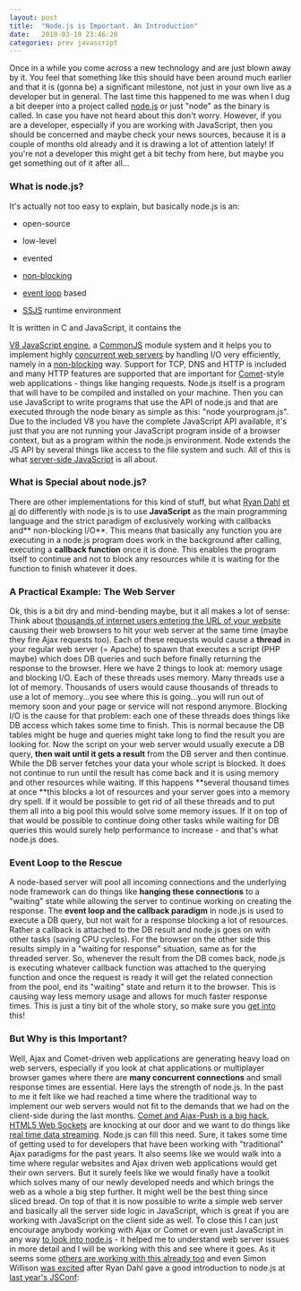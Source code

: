 ```yaml
---
layout: post
title:  "Node.js is Important. An Introduction"
date:   2010-03-19 23:46:20
categories: prev javascript
---
```

Once in a while you come across a new technology and are just blown away by it. You feel that something like this should have been around much earlier and that it is (gonna be) a significant milestone, not just in your own live as a developer but in general. The last time this happened to me was when I dug a bit deeper into a project called [node.js][1] or just "node" as the binary is called. In case you have not heard about this don't worry. However, if you are a developer, especially if you are working with JavaScript, then you should be concerned and maybe check your news sources, because it is a couple of months old already and it is drawing a lot of attention lately! If you're not a developer this might get a bit techy from here, but maybe you get something out of it after all... 

### What is node.js?
 It's actually not too easy to explain, but basically node.js is an: 

*   open-source

*   low-level

*   evented

*   [non-blocking][2]

*   [event loop][3] based

*   [SSJS][4] runtime environment

 It is written in C and JavaScript, it contains the 

[V8 JavaScript engine][5], a [CommonJS][6] module system and it helps you to implement highly [concurrent web servers][7] by handling I/O very efficiently, namely in a [non-blocking][8] way. Support for TCP, DNS and HTTP is included and many HTTP features are supported that are important for [Comet][9]-style web applications - things like hanging requests. Node.js itself is a program that will have to be compiled and installed on your machine. Then you can use JavaScript to write programs that use the API of node.js and that are executed through the node binary as simple as this: "node yourprogram.js". Due to the included V8 you have the complete JavaScript API available, it's just that you are not running your JavaScript program inside of a browser context, but as a program within the node.js environment. Node extends the JS API by several things like access to the file system and such. All of this is what [server-side JavaScript][4] is all about. 

### What is Special about node.js?
 There are other implementations for this kind of stuff, but what [Ryan Dahl][10] [et al][11] do differently with node.js is to use **JavaScript** as the main programming language and the strict paradigm of exclusively working with callbacks and** non-blocking I/O**. This means that basically any function you are executing in a node.js program does work in the background after calling, executing a **callback function** once it is done. This enables the program itself to continue and not to block any resources while it is waiting for the function to finish whatever it does. 

### A Practical Example: The Web Server
 Ok, this is a bit dry and mind-bending maybe, but it all makes a lot of sense: Think about [thousands of internet users entering the URL of your website][12] causing their web browsers to hit your web server at the same time (maybe they fire Ajax requests too). Each of these requests would cause a **thread** in your regular web server (= Apache) to spawn that executes a script (PHP maybe) which does DB queries and such before finally returning the response to the browser. Here we have 2 things to look at: memory usage and blocking I/O. Each of these threads uses memory. Many threads use a lot of memory. Thousands of users would cause thousands of threads to use a lot of memory...you see where this is going...you will run out of memory soon and your page or service will not respond anymore. Blocking I/O is the cause for that problem: each one of these threads does things like DB access which takes some time to finish. This is normal because the DB tables might be huge and queries might take long to find the result you are looking for. Now the script on your web server would usually execute a DB query, **then wait until it gets a result** from the DB server and then continue. While the DB server fetches your data your whole script is blocked. It does not continue to run until the result has come back and it is using memory and other resources while waiting. If this happens **several thousand times at once **this blocks a lot of resources and your server goes into a memory dry spell. If it would be possible to get rid of all these threads and to put them all into a big pool this would solve some memory issues. If it on top of that would be possible to continue doing other tasks while waiting for DB queries this would surely help performance to increase - and that's what node.js does. 

### Event Loop to the Rescue
 A node-based server will pool all incoming connections and the underlying node framework can do things like **hanging these connections** to a "waiting" state while allowing the server to continue working on creating the response. The **event loop and the callback paradigm** in node.js is used to execute a DB query, but not wait for a response blocking a lot of resources. Rather a callback is attached to the DB result and node.js goes on with other tasks (saving CPU cycles). For the browser on the other side this results simply in a "waiting for response" situation, same as for the threaded server. So, whenever the result from the DB comes back, node.js is executing whatever callback function was attached to the querying function and once the request is ready it will get the related connection from the pool, end its "waiting" state and return it to the browser. This is causing way less memory usage and allows for much faster response times. This is just a tiny bit of the whole story, so make sure you [get into][13] this! 

### But Why is this Important?
 Well, Ajax and Comet-driven web applications are generating heavy load on web servers, especially if you look at chat applications or multiplayer browser games where there are **many concurrent connections** and small response times are essential. Here lays the strength of node.js. In the past to me it felt like we had reached a time where the traditional way to implement our web servers would not fit to the demands that we had on the client-side during the last months. [Comet and Ajax-Push is a big hack][14], [HTML5 Web Sockets][15] are knocking at our door and we want to do things like [real time data streaming][16]. Node.js can fill this need. Sure, it takes some time of getting used to for developers that have been working with "traditional" Ajax paradigms for the past years. It also seems like we would walk into a time where regular websites and Ajax driven web applications would get their own servers. But it surely feels like we would finally have a toolkit which solves many of our newly developed needs and which brings the web as a whole a big step further. It might well be the best thing since sliced bread. On top of that it is now possible to write a simple web server and basically all the server side logic in JavaScript, which is great if you are working with JavaScript on the client side as well. To close this I can just encourage anybody working with Ajax or Comet or even just JavaScript in any way [to look into node.js][13] - it helped me to understand web server issues in more detail and I will be working with this and see where it goes. As it seems some [others are working with this already too][17] and even Simon Willison [was excited][18] after Ryan Dahl gave a good introduction to node.js at [last year's JSConf][19]:

[1]: http://nodejs.org/
[2]: http://en.wikipedia.org/wiki/Asynchronous_I/O
[3]: http://en.wikipedia.org/wiki/Event_loop
[4]: http://en.wikipedia.org/wiki/Server-side_JavaScript
[5]: http://en.wikipedia.org/wiki/V8_(JavaScript_engine)
[6]: http://commonjs.org/
[7]: http://en.wikipedia.org/wiki/Concurrency_(computer_science)
[8]: http://www.kegel.com/dkftpbench/nonblocking.html
[9]: http://en.wikipedia.org/wiki/Comet_(programming)
[10]: http://tinyclouds.org/
[11]: http://github.com/ry/node
[12]: http://www.kegel.com/c10k.html
[13]: http://s3.amazonaws.com/four.livejournal/20091117/jsconf.pdf
[14]: http://cometdaily.com/2007/12/11/the-future-of-comet-part-1-comet-today/
[15]: http://dev.w3.org/html5/websockets/
[16]: http://www.google.com/search?q=data+streaming+realtime+web
[17]: http://wiki.github.com/ry/node/
[18]: http://simonwillison.net/2009/Nov/23/node/
[19]: http://jsconf.eu/2009/